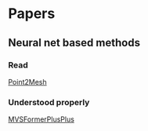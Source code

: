 # Papers

## Neural net based methods 

### Read

[Point2Mesh](https://arxiv.org/pdf/2005.11084)

### Understood properly

[MVSFormerPlusPlus](https://arxiv.org/pdf/2401.11673v1)

